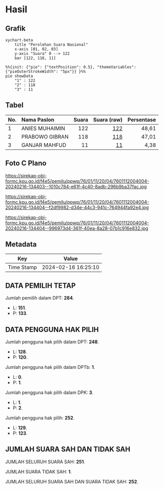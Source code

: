 # Hasil

## Grafik

```mermaid
xychart-beta
    title "Perolehan Suara Nasional"
    x-axis [01, 02, 03]
    y-axis "Suara" 0 --> 122
    bar [122, 118, 11]
```

```mermaid
%%{init: {"pie": {"textPosition": 0.5}, "themeVariables": {"pieOuterStrokeWidth": "5px"}} }%%
pie showData
    "1" : 122
    "2" : 118
    "3" : 11
```

## Tabel

| No. | Nama Paslon    | Suara | Suara (raw) | Persentase |
|:--- |:-------------- | -----:| -----------:| ----------:|
| 1   | ANIES MUHAIMIN | 122   | [122][p-1]  | 48,61      |
| 2   | PRABOWO GIBRAN | 118   | [118][p-2]  | 47,01      |
| 3   | GANJAR MAHFUD  | 11    | [11][p-3]   | 4,38       |


[p-1]: https://github.com/gigit-pemilu/pemilu-2024/blob/main/pilpres/hitung-suara/sub/76-sulawesi-barat/sub/01-pasangkayu/sub/11-sarjo/sub/2004-sarude/sub/004-tps/sub/paslon-1.txt
[p-2]: https://github.com/gigit-pemilu/pemilu-2024/blob/main/pilpres/hitung-suara/sub/76-sulawesi-barat/sub/01-pasangkayu/sub/11-sarjo/sub/2004-sarude/sub/004-tps/sub/paslon-2.txt
[p-3]: https://github.com/gigit-pemilu/pemilu-2024/blob/main/pilpres/hitung-suara/sub/76-sulawesi-barat/sub/01-pasangkayu/sub/11-sarjo/sub/2004-sarude/sub/004-tps/sub/paslon-3.txt

## Foto C Plano

https://sirekap-obj-formc.kpu.go.id/f4e5/pemilu/ppwp/76/01/11/20/04/7601112004004-20240216-134403--1010c784-e61f-4c40-8adb-296b9ba37fac.jpg

https://sirekap-obj-formc.kpu.go.id/f4e5/pemilu/ppwp/76/01/11/20/04/7601112004004-20240216-134404--f2df9982-d34e-44c3-941c-764944fa92e4.jpg

https://sirekap-obj-formc.kpu.go.id/f4e5/pemilu/ppwp/76/01/11/20/04/7601112004004-20240216-134404--996973d4-361f-40ea-8a28-07b1c916e832.jpg


## Metadata

| Key        | Value               |
| ---------- | ------------------- |
| Time Stamp | 2024-02-16 16:25:10 |


## DATA PEMILIH TETAP

Jumlah pemilih dalam DPT: **284**.
 * L: **151**.
 * P: **133**.

## DATA PENGGUNA HAK PILIH

Jumlah pengguna hak pilih dalam DPT: **248**.
 * L: **128**.
 * P: **120**.

Jumlah pengguna hak pilih dalam DPTb: **1**.
 * L: **0**.
 * P: **1**.

Jumlah pengguna hak pilih dalam DPK: **3**.
 * L: **1**.
 * P: **2**.

Jumlah pengguna hak pilih: **252**.
 * L: **129**.
 * P: **123**.

## JUMLAH SUARA SAH DAN TIDAK SAH

JUMLAH SELURUH SUARA SAH: **251**.

JUMLAH SUARA TIDAK SAH: **1**.

JUMLAH SELURUH SUARA SAH DAN SUARA TIDAK SAH: **252**.


